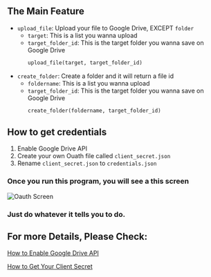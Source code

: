 ## The Main Feature

- `upload_file`: Upload your file to Google Drive, EXCEPT `folder`
  - `target`: This is a list you wanna upload
  - `target_folder_id`: This is the target folder you wanna save on Google Drive
    ```python
    upload_file(target, target_folder_id)
    ```
- `create_folder`: Create a folder and it will return a file id
  - `foldername`: This is a list you wanna upload
  - `target_folder_id`: This is the target folder you wanna save on Google Drive
    ```python
    create_folder(foldername, target_folder_id)
    ```

## How to get credentials

1. Enable Google Drive API
2. Create your own Ouath file called `client_secret.json`
3. Rename `client_secret.json` to `credentials.json`

### Once you run this program, you will see a this screen

![Oauth Screen](./image/ouath.png)

### Just do whatever it tells you to do.

## For more Details, Please Check:

[How to Enable Google Drive API](https://support.google.com/googleapi/answer/6158841?hl=en "link")

[How to Get Your Client Secret](https://support.google.com/cloud/answer/6158849?hl=en "link")
